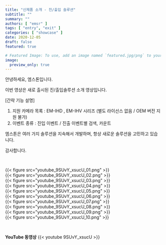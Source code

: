 ```yaml
---
title: "신제품 소개 - 진/출입 솔루션"
subtitle: ""
summary: ""
authors: [ "emsr" ]
tags: [ "entry", "exit" ]
categories: [ "showcase" ]
date: 2020-12-05
draft: false
featured: true

# Featured Image: To use, add an image named `featured.jpg/png` to your page's folder.
image:
  preview_only: true
---
```


안녕하세요, 엠스톤입니다.

이번 영상은 새로 출시된 진/출입솔루션 소개 영상입니다.

[간략 기능 설명]
1. 지원 카메라 목록 : EM-IHD , EM-IHV 시리즈 
   (별도 라이선스 없음 / OEM 버전 지원 불가)
2. 이벤트 종류 : 진입 이벤트 / 진출 이벤트별 검색, 카운트

엠스톤은 여러 가지 솔루션을 지속해서 개발하며,
항상 새로운 솔루션을 고민하고 있습니다.

감사합니다.

&nbsp;

<div class="container"><div class="row no-gutters">
<div class="col-sm-6">{{< figure src="youtube_9SUvY_xsucU_01.png" >}}</div>
<div class="col-sm-6">{{< figure src="youtube_9SUvY_xsucU_02.png" >}}</div>
<div class="col-sm-6">{{< figure src="youtube_9SUvY_xsucU_03.png" >}}</div>
<div class="col-sm-6">{{< figure src="youtube_9SUvY_xsucU_04.png" >}}</div>
<div class="col-sm-6">{{< figure src="youtube_9SUvY_xsucU_05.png" >}}</div>
<div class="col-sm-6">{{< figure src="youtube_9SUvY_xsucU_06.png" >}}</div>
<div class="col-sm-6">{{< figure src="youtube_9SUvY_xsucU_07.png" >}}</div>
<div class="col-sm-6">{{< figure src="youtube_9SUvY_xsucU_08.png" >}}</div>
<div class="col-sm-6">{{< figure src="youtube_9SUvY_xsucU_09.png" >}}</div>
<div class="col-sm-6">{{< figure src="youtube_9SUvY_xsucU_10.png" >}}</div>
</div></div>

&nbsp;

**YouTube 동영상**
{{< youtube 9SUvY_xsucU >}}